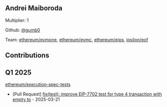 
## Andrei Maiboroda
Multiplier: 1

Github: [@gumb0](https://github.com/gumb0)

Team: [ethereum/evmone](https://github.com/ethereum/evmone/pulls?q=author%3Agumb0+), [ethereum/evmc](https://github.com/ethereum/evmc/pulls?q=author%3Agumb0+), [ethereum/eips](https://github.com/ethereum/EIPs/pulls?q=author%3Agumb0+), [ipsilon/eof](https://github.com/ipsilon/eof/pulls?q=author%3Agumb0+)

## Contributions

## Q1 2025

[ethereum/execution-spec-tests](https://github.com/ethereum/execution-spec-tests)
* [Pull Request] [fix(test): improve EIP-7702 test for type 4 transaction with empty to](https://github.com/ethereum/execution-spec-tests/pull/1337) - 2025-03-21
